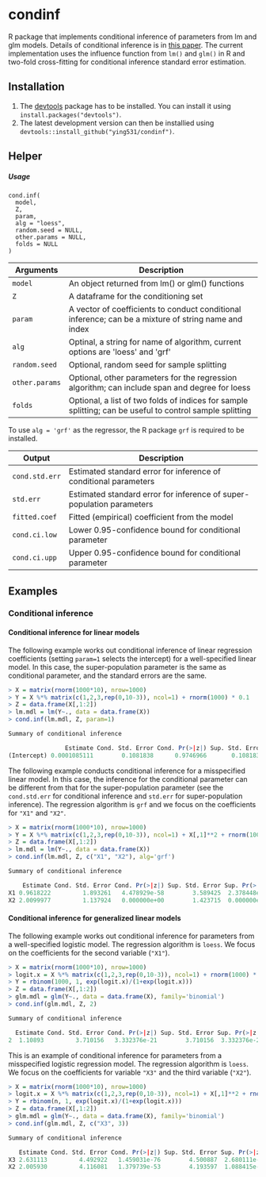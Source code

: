 # condinf
R package that implements conditional inference of parameters from lm and glm models. Details of conditional inference is in [this paper](https://arxiv.org/abs/2104.04565). The current implementation uses the influence function from `lm()` and `glm()` in R and two-fold cross-fitting for conditional inference standard error estimation. 

## Installation

1. The [devtools](https://github.com/hadley/devtools) package has to be installed. You can install it using `install.packages("devtools")`.
2. The latest development version can then be installied using `devtools::install_github("ying531/condinf")`.

## Helper

##### Usage


```
cond.inf(
  model,
  Z,
  param,
  alg = "loess",
  random.seed = NULL,
  other.params = NULL,
  folds = NULL
)
```

| Arguments      | Description                                                  |
| -------------- | ------------------------------------------------------------ |
| `model`        | An object returned from lm() or glm() functions              |
| `Z`            | A dataframe for the conditioning set                         |
| `param`        | A vector of coefficients to conduct conditional inference; can be a mixture of string name and index |
| `alg`          | Optinal, a string for name of algorithm, current options are 'loess' and 'grf' |
| `random.seed`  | Optional, random seed for sample splitting                   |
| `other.params` | Optional, other parameters for the regression algorithm; can include span and degree for loess |
| `folds`        | Optional, a list of two folds of indices for sample splitting; can be useful to control sample splitting |

To use `alg = 'grf'` as the regressor, the R package `grf` is required to be installed.

| Output         | Description                                                  |
| -------------- | ------------------------------------------------------------ |
| `cond.std.err` | Estimated standard error for inference of conditional parameters |
| `std.err`      | Estimated standard error for inference of super-population parameters |
| `fitted.coef`  | Fitted (empirical) coefficient from the model                |
| `cond.ci.low`  | Lower 0.95-confidence bound for conditional parameter        |
| `cond.ci.upp`  | Upper 0.95-confidence bound for conditional parameter        |



## Examples


### Conditional inference

#### Conditional inference for linear models

The following example works out conditional inference of linear regression coefficients (setting `param=1` selects the intercept) for a well-specified linear model. In this case, the super-population parameter is the same as conditional parameter, and the standard errors are the same. 

```R
> X = matrix(rnorm(1000*10), nrow=1000)
> Y = X %*% matrix(c(1,2,3,rep(0,10-3)), ncol=1) + rnorm(1000) * 0.1
> Z = data.frame(X[,1:2])
> lm.mdl = lm(Y~., data = data.frame(X)) 
> cond.inf(lm.mdl, Z, param=1)

Summary of conditional inference

                Estimate Cond. Std. Error Cond. Pr(>|z|) Sup. Std. Error Sup. Pr(>|z|)
(Intercept) 0.0001085111        0.1081838      0.9746966       0.1081838     0.9746966
```



The following example conducts conditional inference for a misspecified linear model. In this case, the inference for the conditional parameter can be different from that for the super-population parameter (see the `cond.std.err` for conditional inference and `std.err` for super-population inference). The regression algorithm is `grf` and we focus on the coefficients for `"X1"` and `"X2"`.

```R
> X = matrix(rnorm(1000*10), nrow=1000)
> Y = X %*% matrix(c(1,2,3,rep(0,10-3)), ncol=1) + X[,1]**2 + rnorm(1000) * 0.1
> Z = data.frame(X[,1:2])
> lm.mdl = lm(Y~., data = data.frame(X))
> cond.inf(lm.mdl, Z, c("X1", "X2"), alg='grf')

Summary of conditional inference

    Estimate Cond. Std. Error Cond. Pr(>|z|) Sup. Std. Error Sup. Pr(>|z|)
X1 0.9618222         1.893261   4.478929e-58        3.589425  2.378448e-17
X2 2.0099977         1.137924   0.000000e+00        1.423715  0.000000e+00
```



#### Conditional inference for generalized linear models 

The following example works out conditional inference for parameters from a well-specified logistic model. The regression algorithm is `loess`. We focus on the coefficients for the second variable (`"X1"`).

```R
> X = matrix(rnorm(1000*10), nrow=1000)
> logit.x = X %*% matrix(c(1,2,3,rep(0,10-3)), ncol=1) + rnorm(1000) * 0.1
> Y = rbinom(1000, 1, exp(logit.x)/(1+exp(logit.x)))
> Z = data.frame(X[,1:2])
> glm.mdl = glm(Y~., data = data.frame(X), family='binomial')
> cond.inf(glm.mdl, Z, 2)

Summary of conditional inference

  Estimate Cond. Std. Error Cond. Pr(>|z|) Sup. Std. Error Sup. Pr(>|z|)
2  1.10893         3.710156   3.332376e-21        3.710156  3.332376e-21
```

This is an example of conditional inference for parameters from a misspecified logistic regression model. The regression algorithm is `loess`. We focus on the coefficients for variable `"X3"` and the third variable (`"X2"`).

```R
> X = matrix(rnorm(1000*10), nrow=1000)
> logit.x = X %*% matrix(c(1,2,3,rep(0,10-3)), ncol=1) + X[,1]**2 + rnorm(1000) * 0.1
> Y = rbinom(n, 1, exp(logit.x)/(1+exp(logit.x)))
> Z = data.frame(X[,1:2])
> glm.mdl = glm(Y~., data = data.frame(X), family='binomial')
> cond.inf(glm.mdl, Z, c("X3", 3))

Summary of conditional inference

   Estimate Cond. Std. Error Cond. Pr(>|z|) Sup. Std. Error Sup. Pr(>|z|)
X3 2.631113         4.492922   1.459031e-76        4.500887  2.680111e-76
X2 2.005930         4.116081   1.379739e-53        4.193597  1.088415e-51
```

